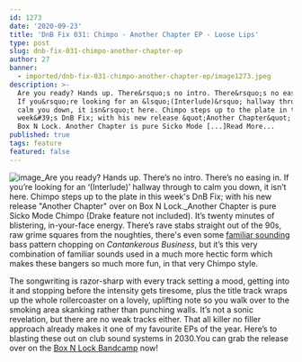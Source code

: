 ```yaml
---
id: 1273
date: '2020-09-23'
title: 'DnB Fix 031: Chimpo - Another Chapter EP - Loose Lips'
type: post
slug: dnb-fix-031-chimpo-another-chapter-ep
author: 27
banner:
  - imported/dnb-fix-031-chimpo-another-chapter-ep/image1273.jpeg
description: >-
  Are you ready? Hands up. There&rsquo;s no intro. There&rsquo;s no easing in.
  If you&rsquo;re looking for an &lsquo;(Interlude)&rsquo; hallway through to
  calm you down, it isn&rsquo;t here. Chimpo steps up to the plate in this
  week&#39;s DnB Fix; with his new release &quot;Another Chapter&quot; over on
  Box N Lock. Another Chapter is pure Sicko Mode [...]Read More...
published: true
tags: feature
featured: false
---
```

![image](../imported/dnb-fix-031-chimpo-another-chapter-ep/image1273.jpeg)_Are you ready? Hands up. There’s no intro. There’s no easing in. If you’re looking for an ‘(Interlude)’ hallway through to calm you down, it isn’t here. Chimpo steps up to the plate in this week's DnB Fix; with his new release "Another Chapter" over on Box N Lock._Another Chapter is pure Sicko Mode Chimpo (Drake feature not included). It’s twenty minutes of blistering, in-your-face energy. There’s rave stabs straight out of the 90s, raw grime squares from the noughties, there's even some [familiar sounding](https://www.youtube.com/watch?v=zAbkBLKisIg) bass pattern chopping on _Cantankerous Business_, but it’s this very combination of familiar sounds used in a much more hectic form which makes these bangers so much more fun, in that very Chimpo style. 

The songwriting is razor-sharp with every track setting a mood, getting into it and stopping before the intensity gets tiresome, plus the title track wraps up the whole rollercoaster on a lovely, uplifting note so you walk over to the smoking area skanking rather than punching walls. It’s not a sonic revelation, but there are no weak tracks either. That all killer no filler approach already makes it one of my favourite EPs of the year. Here’s to blasting these out on club sound systems in 2030.You can grab the release over on the [Box N Lock Bandcamp](https://boxnlock.bandcamp.com/album/chimpo-another-chapter-ep) now!